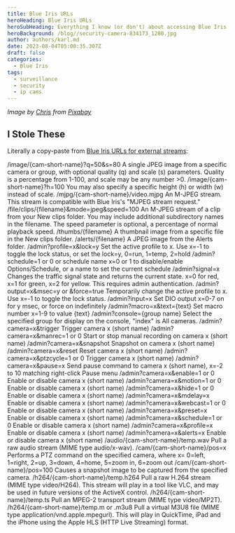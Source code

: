 ```yaml
---
title: Blue Iris URLs
heroHeading: Blue Iris URLs
heroSubHeading: Everything I know (or don't) about accessing Blue Iris content by URL.
heroBackground: /blog//security-camera-834173_1280.jpg
author: authors/karl.md
date: 2023-08-04T05:08:35.307Z
draft: false
categories:
  - Blue Iris
tags:
  - surveillance
  - security
  - ip cams
---
```


*Image by [Chris](https://pixabay.com/users/chrisjmit-248609/?utm_source=link-attribution\&utm_medium=referral\&utm_campaign=image\&utm_content=834173) from [Pixabay](https://pixabay.com//?utm_source=link-attribution\&utm_medium=referral\&utm_campaign=image\&utm_content=834173)*

## I Stole These

Literally a copy-paste from [Blue Iris URLs for external streams](https://ipcamtalk.com/threads/blue-iris-urls-for-external-streams.24994/post-238524):

/image/{cam-short-name}?q=50\&s=80 A single JPEG image from a specific camera or group, with optional quality (q) and scale (s) parameters. Quality is a percentage from 1-100, and scale may be any number >0.
/image/{cam-short-name}?h=100 You may also specify a specific height (h) or width (w) instead of scale.
/mjpg/{cam-short-name}/video.mjpg An M-JPEG stream. This stream is compatible with Blue Iris's "MJPEG stream request."
/file/clips/{filename}\&mode=jpeg\&speed=100 An M-JPEG stream of a clip from your New clips folder. You may include additional subdirectory names in the filename. The speed parameter is optional, a percentage of normal playback speed.
/thumbs/{filename} A thumbnail image from a specific file in the New clips folder.
/alerts/{filename} A JPEG image from the Alerts folder.
/admin?profile=x\&lock=y Set the active profile to x. Use x=-1 to toggle the lock status, or set the lock=y, 0=run, 1=temp, 2=hold
/admin?schedule=1 or 0 or schedule name x=0 or 1 to disable/enable Options/Schedule, or a name to set the current schedule
/admin?signal=x Changes the traffic signal state and returns the current state. x=0 for red, x=1 for green, x=2 for yellow. This requires admin authentication.
/admin?output=x\&msec=y or \&force=true Temporarily change the active profile to x. Use x=-1 to toggle the lock status.
/admin?input=x Set DIO output x=0-7 on for y msec, or force on indefinitely
/admin?macro=x\&text={text} Set macro number x=1-9 to value {text}
/admin?console={group name} Select the specified group for display on the console, "index" is All cameras.
/admin?camera=x\&trigger Trigger camera x (short name)
/admin?camera=x\&manrec=1 or 0 Start or stop manual recording on camera x (short name)
/admin?camera=x\&snapshot Snapshot on camera x (short name)
/admin?camera=x\&reset Reset camera x (short name)
/admin?camera=x\&ptzcycle=1 or 0 Trigger camera x (short name)
/admin?camera=x\&pause=x Send pause command to camera x (short name), x=-2 to 10 matching right-click Pause menu
/admin?camera=x\&enable=1 or 0 Enable or disable camera x (short name)
/admin?camera=x\&motion=1 or 0 Enable or disable camera x (short name)
/admin?camera=x\&hide=1 or 0 Enable or disable camera x (short name)
/admin?camera=x\&mdelay=x Enable or disable camera x (short name)
/admin?camera=x\&webcast=1 or 0 Enable or disable camera x (short name)
/admin?camera=x\&preset=x Enable or disable camera x (short name)
/admin?camera=x\&schedule=1 or 0 Enable or disable camera x (short name)
/admin?camera=x\&profile=x Enable or disable camera x (short name)
/admin?camera=x\&alerts=x Enable or disable camera x (short name)
/audio/{cam-short-name}/temp.wav Pull a raw audio stream (MIME type audio/x-wav).
/cam/{cam-short-name}/pos=x Performs a PTZ command on the specified camera, where x= 0=left, 1=right, 2=up, 3=down, 4=home, 5=zoom in, 6=zoom out
/cam/{cam-short-name}/pos=100 Causes a snapshot image to be captured from the specified camera.
/h264/{cam-short-name}/temp.h264 Pull a raw H.264 stream (MIME type video/H264). This stream will play in a tool like VLC, and may be used in future versions of the ActiveX control.
/h264/{cam-short-name}/temp.ts Pull an MPEG-2 transport stream (MIME type video/MP2T).
/h264/{cam-short-name}/temp.m or .m3u8 Pull a virtual M3U8 file (MIME type application/vnd.apple.mpegurl). This will play in QuickTime, iPad and the iPhone using the Apple HLS (HTTP Live Streaming) format.
